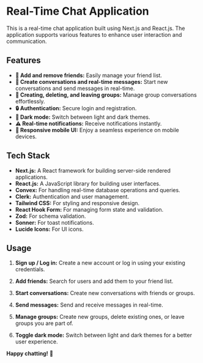 # Real-Time Chat Application

This is a real-time chat application built using Next.js and React.js. The application supports various features to enhance user interaction and communication. 

## Features

- **🤝 Add and remove friends:** Easily manage your friend list.
- **💬 Create conversations and real-time messages:** Start new conversations and send messages in real-time.
- **👥 Creating, deleting, and leaving groups:** Manage group conversations effortlessly.
- **🔒 Authentication:** Secure login and registration.
- **🌙 Dark mode:** Switch between light and dark themes.
- **⚠️ Real-time notifications:** Receive notifications instantly.
- **📱 Responsive mobile UI:** Enjoy a seamless experience on mobile devices.

## Tech Stack

- **Next.js:** A React framework for building server-side rendered applications.
- **React.js:** A JavaScript library for building user interfaces.
- **Convex:** For handling real-time database operations and queries.
- **Clerk:** Authentication and user management.
- **Tailwind CSS:** For styling and responsive design.
- **React Hook Form:** For managing form state and validation.
- **Zod:** For schema validation.
- **Sonner:** For toast notifications.
- **Lucide Icons:** For UI icons.
<!-- 
## Installation

To get started with the project, follow these steps:

1. **Clone the repository:**

    ```bash
    git clone https://github.com/Adiana-3308/real-time-chat-app.git
    cd real-time-chat-app
    ```

2. **Install dependencies:**

    ```bash
    npm install
    ```

3. **Set up environment variables:**

    Create a `.env.local` file in the root of the project and add your environment variables. Example:

    ```env
    NEXT_PUBLIC_CLERK_FRONTEND_API=<your-clerk-frontend-api>
    CLERK_API_KEY=<your-clerk-api-key>
    NEXT_PUBLIC_CONVEX_URL=<your-convex-url>
    ```

4. **Run the development server:**

    ```bash
    npm run dev
    ```

    Open [http://localhost:3000](http://localhost:3000) with your browser to see the result. -->

## Usage

1. **Sign up / Log in:**
   Create a new account or log in using your existing credentials.

2. **Add friends:**
   Search for users and add them to your friend list.

3. **Start conversations:**
   Create new conversations with friends or groups.

4. **Send messages:**
   Send and receive messages in real-time.

5. **Manage groups:**
   Create new groups, delete existing ones, or leave groups you are part of.

6. **Toggle dark mode:**
   Switch between light and dark themes for a better user experience.

<!-- ## Contributing

Contributions are welcome! If you have any suggestions or improvements, feel free to create a pull request or open an issue.

## License

This project is licensed under the MIT License. See the [LICENSE](LICENSE) file for more details.

## Acknowledgements

- Special thanks to the open-source community for providing amazing tools and libraries that make this project possible.

## Contact

If you have any questions or need further assistance, feel free to reach out to me at [your-email@example.com].

--- -->

**Happy chatting!** 🚀
